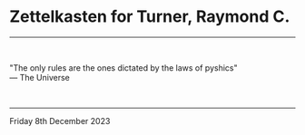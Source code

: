 # Zettelkasten for Turner, Raymond C.

---

</br>

"The only rules are the ones dictated by the laws of pyshics"\
― The Universe

</br>

---

Friday 8th December 2023
